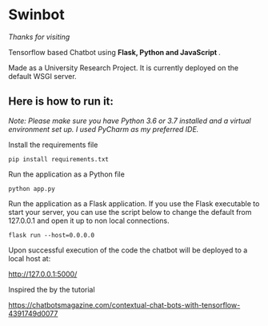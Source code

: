 # Swinbot
*Thanks for visiting*

Tensorflow based Chatbot using <strong>Flask, Python and JavaScript </strong>. 

Made as a University Research Project. It is currently deployed on the default WSGI server.

## Here is how to run it:

*Note: Please make sure you have Python 3.6 or 3.7 installed and a virtual environment set up. I used PyCharm as my preferred IDE.*

Install the requirements file

```
pip install requirements.txt
```

Run the application as a Python file

```
python app.py
```

Run the application as a Flask application. If you use the Flask executable to start your server, you can use the script below to change the default from 127.0.0.1 and open it up to non local connections.

```
flask run --host=0.0.0.0

```
Upon successful execution of the code the chatbot will be deployed to a local host at:

http://127.0.0.1:5000/

Inspired the by the tutorial

https://chatbotsmagazine.com/contextual-chat-bots-with-tensorflow-4391749d0077

